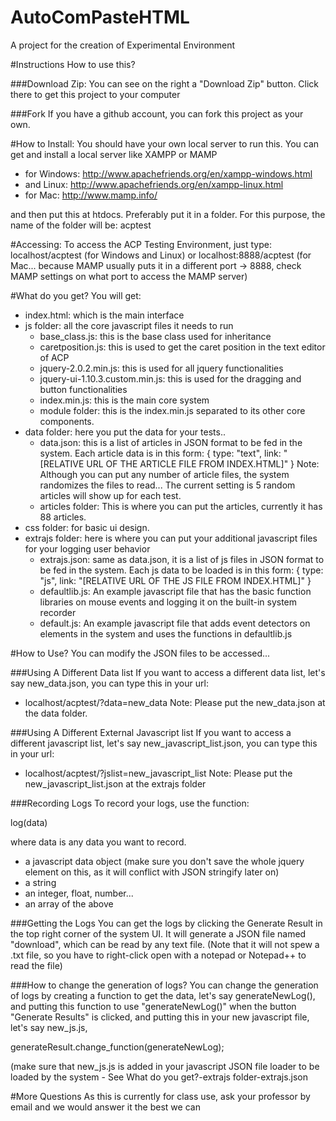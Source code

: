 AutoComPasteHTML
===========

A project for the creation of Experimental Environment

#Instructions
How to use this?

###Download Zip:
You can see on the right a "Download Zip" button. Click there to get this project to your computer

###Fork
If you have a github account, you can fork this project as your own.

#How to Install:
You should have your own local server to run this. You can get and install a local server like XAMPP or MAMP
- for Windows: http://www.apachefriends.org/en/xampp-windows.html
- and Linux: http://www.apachefriends.org/en/xampp-linux.html
- for Mac: http://www.mamp.info/

and then put this at htdocs. Preferably put it in a folder. For this purpose, the name of the folder will be: acptest

#Accessing:
To access the ACP Testing Environment, just type: localhost/acptest (for Windows and Linux) or localhost:8888/acptest (for Mac... because MAMP usually puts it in a different port -> 8888, check MAMP settings on what port to access the MAMP server)

#What do you get?
You will get:
- index.html: which is the main interface
- js folder: all the core javascript files it needs to run
   - base_class.js: this is the base class used for inheritance
   - caretposition.js: this is used to get the caret position in the text editor of ACP
   - jquery-2.0.2.min.js: this is used for all jquery functionalities
   - jquery-ui-1.10.3.custom.min.js: this is used for the dragging and button functionalities
   - index.min.js: this is the main core system
   - module folder: this is the index.min.js separated to its other core components.
- data folder: here you put the data for your tests..
   - data.json: this is a list of articles in JSON format to be fed in the system. Each article data is in this form:
   {
      type: "text",
      link: "[RELATIVE URL OF THE ARTICLE FILE FROM INDEX.HTML]"
   }
   Note: Although you can put any number of article files, the system randomizes the files to read... The current setting is 5 random articles will show up for each test.
   - articles folder: This is where you can put the articles, currently it has 88 articles.
- css folder: for basic ui design.
- extrajs folder: here is where you can put your additional javascript files for your logging user behavior
    - extrajs.json: same as data.json, it is a list of js files in JSON format to be fed in the system. Each js data to be loaded is in this form:
    {
        type: "js",
        link: "[RELATIVE URL OF THE JS FILE FROM INDEX.HTML]"
    }
    - defaultlib.js: An example javascript file that has the basic function libraries on mouse events and logging it on the built-in system recorder
    - default.js: An example javascript file that adds event detectors on elements in the system and uses the functions in defaultlib.js

#How to Use?
You can modify the JSON files to be accessed...

###Using A Different Data list
If you want to access a different data list, let's say new_data.json, you can type this in your url:
- localhost/acptest/?data=new_data
Note: Please put the new_data.json at the data folder.

###Using A Different External Javascript list
If you want to access a different javascript list, let's say new_javascript_list.json, you can type this in your url:
- localhost/acptest/?jslist=new_javascript_list
Note: Please put the new_javascript_list.json at the extrajs folder

###Recording Logs
To record your logs, use the function:

log(data)

where data is any data you want to record.
- a javascript data object (make sure you don't save the whole jquery element on this, as it will conflict with JSON stringify later on)
- a string
- an integer, float, number...
- an array of the above

###Getting the Logs
You can get the logs by clicking the Generate Result in the top right corner of the system UI. It will generate a JSON file named "download", which can be read by any text file. (Note that it will not spew a .txt file, so you have to right-click open with a notepad or Notepad++ to read the file)

###How to change the generation of logs?
You can change the generation of logs by creating a function to get the data, let's say generateNewLog(), and putting this function to use "generateNewLog()" when the button "Generate Results" is clicked, and putting this in your new javascript file, let's say new_js.js,

generateResult.change_function(generateNewLog);

(make sure that new_js.js is added in your javascript JSON file loader to be loaded by the system - See What do you get?-extrajs folder-extrajs.json

#More Questions
As this is currently for class use, ask your professor by email and we would answer it the best we can